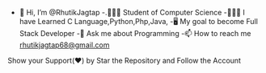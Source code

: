 - 👋 Hi, I’m @RhutikJagtap
-.👨🏻‍🎓 Student of Computer Science
-👨🏻‍💻 I have Learned C Language,Python,Php,Java,
-🖥 My goal to become Full Stack Developer
-💬 Ask me about Programming
-📫 How to reach me rhutikjagtap68@gmail.com

Show your Support(❤) by Star the Repository and Follow the Account

<!---
RhutikJagtap/RhutikJagtap is a ✨ special ✨ repository because its `README.md` (this file) appears on your GitHub profile.
You can click the Preview link to take a look at your changes.
--->
